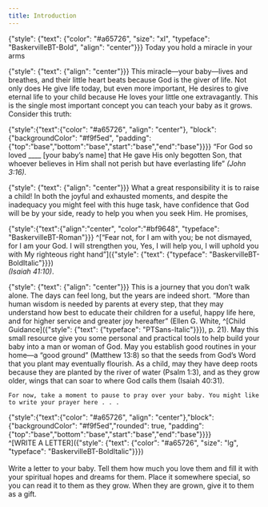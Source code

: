 ```yaml
---
title: Introduction
---
```


{"style": {"text": {"color": "#a65726", "size": "xl", "typeface": "BaskervilleBT-Bold", "align": "center"}}}
Today you hold a miracle in your arms

{"style": {"text": {"align": "center"}}}
This miracle—your baby—lives and breathes, and their little heart beats because God is the giver of life. Not only does He give life today, but even more important, He desires to give eternal life to your child because He loves your little one extravagantly. This is the single most important concept you can teach your baby as it grows. Consider this truth:

{"style":{"text":{"color": "#a65726", "align": "center"}, "block":{"backgroundColor": "#f9f5ed", "padding": {"top":"base","bottom":"base","start":"base","end":"base"}}}}
“For God so loved ____ [your baby’s name] that He gave His only begotten Son, that whoever believes in Him shall not perish but have everlasting life” _(John 3:16)._

{"style": {"text": {"align": "center"}}}
What a great responsibility it is to raise a child! In both the joyful and exhausted moments, and despite the inadequacy you might feel with this huge task, have confidence that God will be by your side, ready to help you when you seek Him. He promises,

{"style":{"text":{"align":"center", "color":"#bf9648", "typeface": "BaskervilleBT-Roman"}}}
^[“Fear not, for I am with you; be not dismayed, for I am your God. I will strengthen you, Yes, I will help you, I will uphold you with My righteous right hand”]({"style": {"text": {"typeface": "BaskervilleBT-BoldItalic"}}})\
_(Isaiah 41:10)_.

{"style": {"text": {"align": "center"}}}
This is a journey that you don’t walk alone. The days can feel long, but the years are indeed short. “More than human wisdom is needed by parents at every step, that they may understand how best to educate their children for a useful, happy life here, and for higher service and greater joy hereafter” (Ellen G. White, ^[Child Guidance]({"style": {"text": {"typeface": "PTSans-Italic"}}}), p. 21). May this small resource give you some personal and practical tools to help build your baby into a man or woman of God. May you establish good routines in your home—a “good ground” (Matthew 13:8) so that the seeds from God’s Word that you plant may eventually flourish. As a child, may they have deep roots because they are planted by the river of water (Psalm 1:3), and as they grow older, wings that can soar to where God calls them (Isaiah 40:31).

`For now, take a moment to pause to pray over your baby. You might like to write your prayer here . . .`

{"style":{"text":{"color": "#a65726", "align": "center"},"block":{"backgroundColor": "#f9f5ed","rounded": true, "padding": {"top":"base","bottom":"base","start":"base","end":"base"}}}}\
^[WRITE A LETTER]({"style": {"text": {"color": "#a65726", "size": "lg", "typeface": "BaskervilleBT-BoldItalic"}}})\
\
Write a letter to your baby. Tell them how much you love them and fill it with your spiritual hopes and dreams for them. Place it somewhere special, so you can read it to them as they grow. When they are grown, give it to them as a gift.